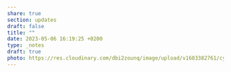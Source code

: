 ```yaml
---
share: true
section: updates
draft: false
title: ""
date: 2023-05-06 16:19:25 +0200
type: _notes
draft: true
photo: https://res.cloudinary.com/dbi2zounq/image/upload/v1683382761/cya9la68ivi2iimpliw9.jpg
---
```

